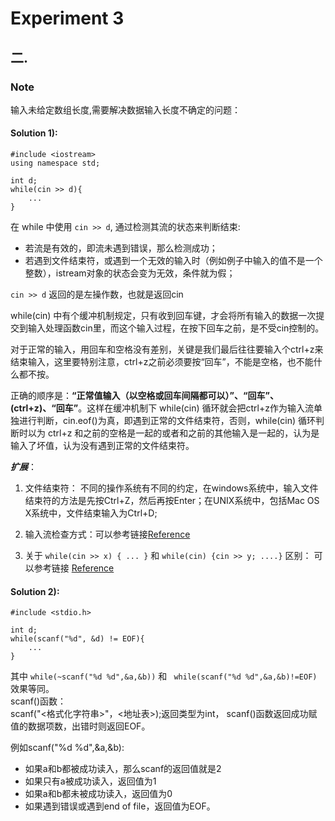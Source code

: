 # Experiment 3

## 二.
### Note
输入未给定数组长度,需要解决数据输入长度不确定的问题：

#### Solution 1):
```
#include <iostream>
using namespace std;

int d;
while(cin >> d){
    ...
}
```
在 while 中使用 ``` cin >> d ```, 通过检测其流的状态来判断结束:
* 若流是有效的，即流未遇到错误，那么检测成功；
* 若遇到文件结束符，或遇到一个无效的输入时（例如例子中输入的值不是一个整数），istream对象的状态会变为无效，条件就为假；

``` cin >> d ``` 返回的是左操作数，也就是返回cin

while(cin) 中有个缓冲机制规定，只有收到回车键，才会将所有输入的数据一次提交到输入处理函数cin里，而这个输入过程，在按下回车之前，是不受cin控制的。

对于正常的输入，用回车和空格没有差别，关键是我们最后往往要输入个ctrl+z来结束输入，这里要特别注意，ctrl+z之前必须要按“回车”，不能是空格，也不能什么都不按。

正确的顺序是：**“正常值输入（以空格或回车间隔都可以）”、“回车”、(ctrl+z)、“回车”**。这样在缓冲机制下 while(cin) 循环就会把ctrl+z作为输入流单独进行判断，cin.eof()为真，即遇到正常的文件结束符，否则，while(cin) 循环判断时以为 ctrl+z 和之前的空格是一起的或者和之前的其他输入是一起的，认为是输入了坏值，认为没有遇到正常的文件结束符。

***扩展***：

1) 文件结束符：
不同的操作系统有不同的约定，在windows系统中，输入文件结束符的方法是先按Ctrl+Z，然后再按Enter；在UNIX系统中，包括Mac OS X系统中，文件结束输入为Ctrl+D;

2) 输入流检查方式：可以参考链接[Reference](https://blog.csdn.net/shiyongraow/article/details/77844536)

3) 关于 ```while(cin >> x) { ... }``` 和 ```while(cin) {cin >> y; ....}``` 区别：
可以参考链接
[Reference](https://stackoverflow.com/questions/19483126/whats-the-difference-between-whilecin-and-whilecin-num) 


#### Solution 2):
```
#include <stdio.h>

int d;
while(scanf("%d", &d) != EOF){
    ...
}
```
其中 ``` while(~scanf("%d %d",&a,&b)) ``` 和 ``` while(scanf("%d %d",&a,&b)!=EOF)```效果等同。</br>
scanf()函数：</br>
scanf("<格式化字符串>"，<地址表>);返回类型为int， scanf()函数返回成功赋值的数据项数，出错时则返回EOF。</br>

例如scanf("%d %d",&a,&b):
* 如果a和b都被成功读入，那么scanf的返回值就是2
* 如果只有a被成功读入，返回值为1
* 如果a和b都未被成功读入，返回值为0
* 如果遇到错误或遇到end of file，返回值为EOF。